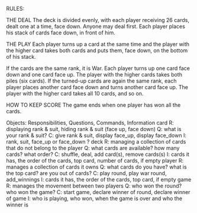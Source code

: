 RULES:

THE DEAL
The deck is divided evenly, with each player receiving 26 cards, dealt one at a time, face down. Anyone may deal first. Each player places his stack of cards face down, in front of him.

THE PLAY
Each player turns up a card at the same time and the player with the higher card takes both cards and puts them, face down, on the bottom of his stack.

If the cards are the same rank, it is War. Each player turns up one card face down and one card face up. The player with the higher cards takes both piles (six cards). If the turned-up cards are again the same rank, each player places another card face down and turns another card face up. The player with the higher card takes all 10 cards, and so on.

HOW TO KEEP SCORE
The game ends when one player has won all the cards.


Objects: Responsibilities, Questions, Commands, Information
card
  R: displaying rank & suit, hiding rank & suit (face up, face down)
  Q: what is your rank & suit?
  C: give rank & suit, display face_up, display face_down
  I: rank, suit, face_up or face_down ?
deck
  R: managing a collection of cards that do not belong to the player
  Q: what cards are available? how many cards? what order?
  C: shuffle, deal, add card(s), remove cards(s)
  I: cards it has, the order of the cards, top card, number of cards, if empty
player
  R: manages a collection of cards it owns
  Q: what cards do you have? what is the top card? are you out of cards?
  C: play round, play war round, add_winnings
  I: cards it has, the order of the cards, top card, if empty
game
  R: manages the movement between two players
  Q: who won the round? who won the game?
  C: start game, declare winner of round, declare winner of game
  I: who is playing, who won, when the game is over and who the winner is
